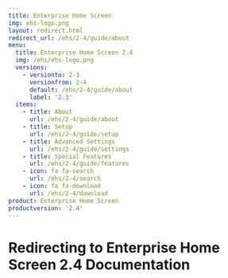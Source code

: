 ```yaml
---
title: Enterprise Home Screen
img: ehs-logo.png
layout: redirect.html
redirect_url: /ehs/2-4/guide/about
menu:
  title: Enterprise Home Screen 2.4
  img: /ehs/ehs-logo.png
  versions:
    - versionto: 2-3
      versionfrom: 2-4
      default: /ehs/2-4/guide/about
      label: '2.3'
  items:
    - title: About
      url: /ehs/2-4/guide/about
    - title: Setup
      url: /ehs/2-4/guide/setup
    - title: Advanced Settings
      url: /ehs/2-4/guide/settings
    - title: Special Features
      url: /ehs/2-4/guide/features
    - icon: fa fa-search
      url: /ehs/2-4/search
    - icon: fa fa-download
      url: /ehs/2-4/download
product: Enterprise Home Screen
productversion: '2.4'
---
```


# Redirecting to Enterprise Home Screen 2.4 Documentation










